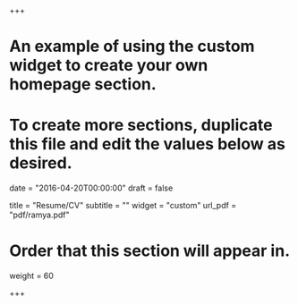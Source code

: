 +++
# An example of using the custom widget to create your own homepage section.
# To create more sections, duplicate this file and edit the values below as desired.

date = "2016-04-20T00:00:00"
draft = false

title = "Resume/CV"
subtitle = ""
widget = "custom"
url_pdf = "pdf/ramya.pdf"
# Order that this section will appear in.
weight = 60


+++


